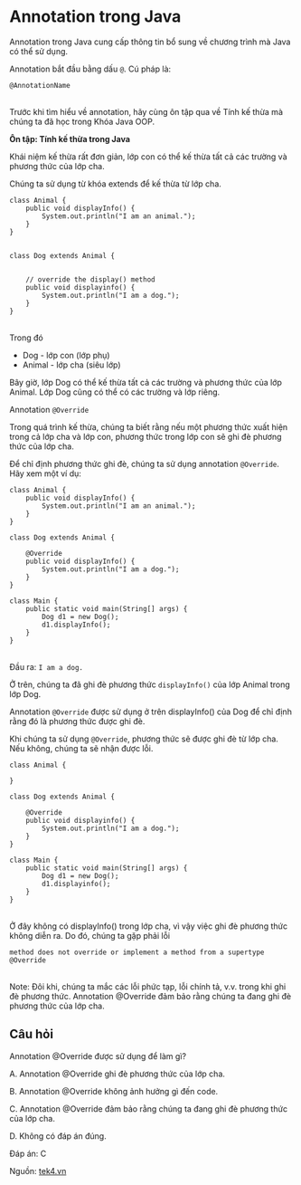 # Annotation trong Java

Annotation trong Java cung cấp thông tin bổ sung về chương trình mà Java có thể sử dụng.

Annotation bắt đầu bằng dấu  `@`. Cú pháp là:

    @AnnotationName
\
Trước khi tìm hiểu về annotation, hãy cùng ôn tập qua về Tính kế thừa mà chúng ta đã học trong Khóa Java OOP.

__Ôn tập: Tính kế thừa trong Java__

Khái niệm kế thừa rất đơn giản, lớp con có thể kế thừa tất cả các trường và phương thức của lớp cha.

Chúng ta sử dụng từ khóa extends để kế thừa từ lớp cha.
```
class Animal {
    public void displayInfo() {
        System.out.println("I am an animal.");
    }
}


class Dog extends Animal {


    // override the display() method
    public void displayinfo() {
        System.out.println("I am a dog.");
    }
}
```
\
Trong đó

- Dog - lớp con (lớp phụ)
- Animal - lớp cha (siêu lớp)

Bây giờ, lớp Dog có thể kế thừa tất cả các trường và phương thức của lớp Animal. Lớp Dog cũng có thể có các trường và lớp riêng.

Annotation `@Override `

Trong quá trình kế thừa, chúng ta biết rằng nếu một phương thức xuất hiện trong cả lớp cha và lớp con, phương thức trong lớp con sẽ ghi đè phương thức của lớp cha.

Để chỉ định phương thức ghi đè, chúng ta sử dụng annotation `@Override`. Hãy xem một ví dụ:

```
class Animal {
    public void displayInfo() {
        System.out.println("I am an animal.");
    }
}
 
class Dog extends Animal {
 
    @Override
    public void displayInfo() {
        System.out.println("I am a dog.");
    }
}
 
class Main {
    public static void main(String[] args) {
        Dog d1 = new Dog();
        d1.displayInfo();
    }
}
```
\
Đầu ra: `I am a dog.`

Ở trên, chúng ta đã ghi đè phương thức `displayInfo()` của lớp Animal trong lớp Dog.

Annotation `@Override` được sử dụng ở trên displayInfo() của Dog để chỉ định rằng đó là phương thức được ghi đè.

Khi chúng ta sử dụng `@Override`, phương thức sẽ được ghi đè từ lớp cha. Nếu không, chúng ta sẽ nhận được lỗi.

```
class Animal {
 
}
 
class Dog extends Animal {
 
    @Override
    public void displayinfo() {
        System.out.println("I am a dog.");
    }
}
 
class Main {
    public static void main(String[] args) {
        Dog d1 = new Dog();
        d1.displayinfo();
    }
}
```
\
Ở đây không có displayInfo() trong lớp cha, vì vậy việc ghi đè phương thức không diễn ra. Do đó, chúng ta gặp phải lỗi

    method does not override or implement a method from a supertype
    @Override

\
Note: Đôi khi, chúng ta mắc các lỗi phức tạp, lỗi chính tả, v.v. trong khi ghi đè phương thức. Annotation @Override đảm bảo rằng chúng ta đang ghi đè phương thức của lớp cha.

## Câu hỏi

 Annotation @Override được sử dụng để làm gì?

A. Annotation @Override ghi đè phương thức của lớp cha.

B. Annotation @Override không ảnh hưởng gì đến code.

C. Annotation @Override đảm bảo rằng chúng ta đang ghi đè phương thức của lớp cha.

D. Không có đáp án đúng.

Đáp án: C

Nguồn: [tek4.vn](https://tek4.vn/khoa-hoc/lap-trinh-java-nang-cao/annotation-trong-java)